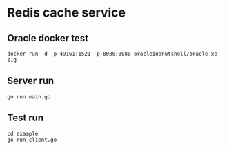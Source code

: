# Redis cache service



## Oracle docker test
```
docker run -d -p 49161:1521 -p 8080:8080 oracleinanutshell/oracle-xe-11g
```



## Server run
```
go run main.go
```



## Test run
```
cd example
go run client.go
```